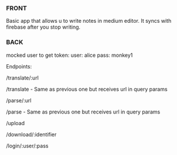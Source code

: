 ### FRONT

Basic app that allows u to write notes in medium editor. It syncs with firebase after you stop writing.

### BACK

mocked user to get token: 
user: alice
pass: monkey1


Endpoints:

/translate/:url

/translate - Same as previous one but receives url in query params

/parse/:url

/parse - Same as previous one but receives url in query params

/upload

/download/:identifier

/login/:user/:pass



